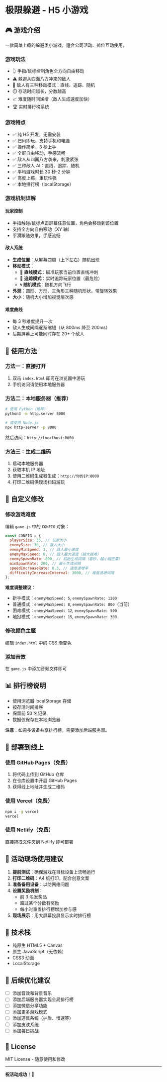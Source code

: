 # 极限躲避 - H5 小游戏

## 🎮 游戏介绍

一款简单上瘾的躲避类小游戏，适合公司活动、摊位互动使用。

### 游戏玩法

- 👆 手指/鼠标控制角色全方向自由移动
- ⚠️ 躲避从四面八方冲来的敌人
- 🎯 敌人有三种移动模式：直线、追踪、随机
- ⏱️ 存活时间越长，分数越高
- 📈 难度随时间递增（敌人生成速度加快）
- 🏆 实时排行榜系统

### 游戏特点

- ✅ 纯 H5 开发，无需安装
- ✅ 扫码即玩，支持手机和电脑
- ✅ 操作简单，3 秒上手
- ✅ 全屏自由移动，手感流畅
- ✅ 敌人从四面八方袭来，刺激紧张
- ✅ 三种敌人 AI：直线、追踪、随机
- ✅ 平均游戏时长 30 秒-2 分钟
- ✅ 高度上瘾，重玩性强
- ✅ 本地排行榜（localStorage）

### 游戏机制详解

#### 玩家控制

- 手指触碰/鼠标点击屏幕任意位置，角色会移动到该位置
- 支持全方向自由移动（XY 轴）
- 平滑跟随效果，手感流畅

#### 敌人系统

- **生成位置**：从屏幕四周（上下左右）随机出现
- **移动模式**：
  - 🎯 **直线模式**：瞄准玩家当前位置直线冲刺
  - 🔴 **追踪模式**：实时追踪玩家位置（最危险）
  - 🌀 **随机模式**：随机方向飞行
- **外观**：圆形、方形、三角形三种随机形状，带旋转效果
- **大小**：随机大小增加视觉层次感

#### 难度曲线

- 每 3 秒难度提升一次
- 敌人生成间隔逐渐缩短（从 800ms 降至 200ms）
- 后期屏幕上可能同时存在 20+ 个敌人

## 📱 使用方法

### 方法一：直接打开

1. 双击 `index.html` 即可在浏览器中游玩
2. 手机访问请使用本地服务器

### 方法二：本地服务器（推荐）

```bash
# 使用 Python（推荐）
python3 -m http.server 8000

# 或使用 Node.js
npx http-server -p 8000
```

然后访问：`http://localhost:8000`

### 方法三：生成二维码

1. 启动本地服务器
2. 获取本机 IP 地址
3. 使用二维码生成器生成：`http://你的IP:8000`
4. 打印二维码供现场扫码游玩

## 🎨 自定义修改

### 修改游戏难度

编辑 `game.js` 中的 `CONFIG` 对象：

```javascript
const CONFIG = {
  playerSize: 35, // 玩家大小
  enemySize: 30, // 敌人大小
  enemyMinSpeed: 3, // 敌人最小速度
  enemyMaxSpeed: 8, // 敌人最大速度（越大越难）
  enemySpawnRate: 800, // 初始生成间隔（毫秒，越小越密集）
  minSpawnRate: 200, // 最小生成间隔
  speedIncreaseRate: 0.3, // 速度递增率
  difficultyIncreaseInterval: 3000, // 难度递增间隔
};
```

**难度调整建议**：

- 新手模式：`enemyMaxSpeed: 5`, `enemySpawnRate: 1200`
- 普通模式：`enemyMaxSpeed: 8`, `enemySpawnRate: 800`（当前）
- 困难模式：`enemyMaxSpeed: 12`, `enemySpawnRate: 500`
- 地狱模式：`enemyMaxSpeed: 15`, `enemySpawnRate: 300`

### 修改颜色主题

编辑 `index.html` 中的 CSS 渐变色

### 添加音效

在 `game.js` 中添加音频文件即可

## 📊 排行榜说明

- 使用浏览器 localStorage 存储
- 按存活时间排序
- 保留前 50 名记录
- 数据仅保存在本地浏览器

**注意**：如需多设备共享排行榜，需要添加后端服务器。

## 🚀 部署到线上

### 使用 GitHub Pages（免费）

1. 将代码上传到 GitHub 仓库
2. 在仓库设置中开启 GitHub Pages
3. 获得线上地址并生成二维码

### 使用 Vercel（免费）

```bash
npm i -g vercel
vercel
```

### 使用 Netlify（免费）

直接拖拽文件夹到 Netlify 即可部署

## 🎯 活动现场使用建议

1. **提前测试**：确保游戏在目标设备上流畅运行
2. **打印二维码**：A4 纸打印，配合创意文案
3. **准备备用设备**：以防网络问题
4. **设置奖励机制**：
   - 前 3 名发奖品
   - 超过某个分数有奖励
   - 每小时重置排行榜增加参与感
5. **现场展示**：用大屏幕投屏显示实时排行榜

## 📝 技术栈

- 纯原生 HTML5 + Canvas
- 原生 JavaScript（无依赖）
- CSS3 动画
- LocalStorage

## 🔧 后续优化建议

- [ ] 添加音效和背景音乐
- [ ] 添加后端服务器实现全局排行榜
- [ ] 添加微信分享功能
- [ ] 添加更多游戏模式
- [ ] 添加道具系统（护盾、慢速等）
- [ ] 添加皮肤系统
- [ ] 添加每日挑战

## 📄 License

MIT License - 随意使用和修改

---

**祝活动成功！🎉**
